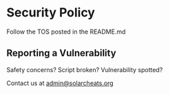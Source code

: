 # Security Policy

Follow the TOS posted in the README.md



## Reporting a Vulnerability

Safety concerns?
Script broken?
Vulnerability spotted?

Contact us at 
admin@solarcheats.org
